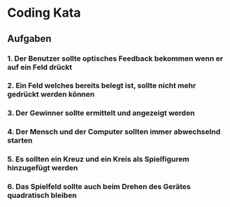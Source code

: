 # Coding Kata

## Aufgaben

### 1. Der Benutzer sollte optisches Feedback bekommen wenn er auf ein Feld drückt

### 2. Ein Feld welches bereits belegt ist, sollte nicht mehr gedrückt werden können

### 3. Der Gewinner sollte ermittelt und angezeigt werden

### 4. Der Mensch und der Computer sollten immer abwechselnd starten

### 5. Es sollten ein Kreuz und ein Kreis als Spielfigurem hinzugefügt werden

### 6. Das Spielfeld sollte auch beim Drehen des Gerätes quadratisch bleiben
